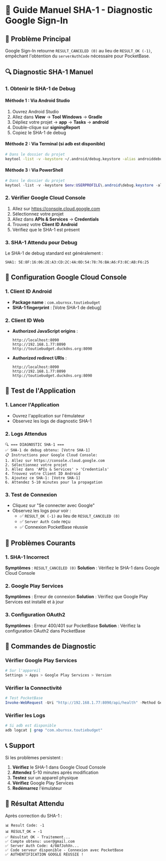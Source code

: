 # 🔐 Guide Manuel SHA-1 - Diagnostic Google Sign-In

## 🚨 **Problème Principal**
Google Sign-In retourne `RESULT_CANCELED (0)` au lieu de `RESULT_OK (-1)`, empêchant l'obtention du `serverAuthCode` nécessaire pour PocketBase.

## 🔍 **Diagnostic SHA-1 Manuel**

### 1. **Obtenir le SHA-1 de Debug**

#### Méthode 1 : Via Android Studio
1. Ouvrez Android Studio
2. Allez dans **View** → **Tool Windows** → **Gradle**
3. Dépliez votre projet → **app** → **Tasks** → **android**
4. Double-clique sur **signingReport**
5. Copiez le SHA-1 de debug

#### Méthode 2 : Via Terminal (si adb est disponible)
```bash
# Dans le dossier du projet
keytool -list -v -keystore ~/.android/debug.keystore -alias androiddebugkey -storepass android -keypass android
```

#### Méthode 3 : Via PowerShell
```powershell
# Dans le dossier du projet
keytool -list -v -keystore $env:USERPROFILE\.android\debug.keystore -alias androiddebugkey -storepass android -keypass android
```

### 2. **Vérifier Google Cloud Console**

1. Allez sur https://console.cloud.google.com
2. Sélectionnez votre projet
3. Allez dans **APIs & Services** → **Credentials**
4. Trouvez votre **Client ID Android**
5. Vérifiez que le SHA-1 est présent

### 3. **SHA-1 Attendu pour Debug**

Le SHA-1 de debug standard est généralement :
```
SHA1: 5E:8F:16:06:2E:A3:CD:2C:4A:0D:54:78:76:BA:A6:F3:8C:AB:F6:25
```

## 🔧 **Configuration Google Cloud Console**

### 1. **Client ID Android**
- **Package name** : `com.xburnsx.toutiebudget`
- **SHA-1 fingerprint** : [Votre SHA-1 de debug]

### 2. **Client ID Web**
- **Authorized JavaScript origins** :
  ```
  http://localhost:8090
  http://192.168.1.77:8090
  http://toutiebudget.duckdns.org:8090
  ```
- **Authorized redirect URIs** :
  ```
  http://localhost:8090
  http://192.168.1.77:8090
  http://toutiebudget.duckdns.org:8090
  ```

## 📱 **Test de l'Application**

### 1. **Lancer l'Application**
- Ouvrez l'application sur l'émulateur
- Observez les logs de diagnostic SHA-1

### 2. **Logs Attendus**
```
🔍 === DIAGNOSTIC SHA-1 ===
✅ SHA-1 de debug obtenu: [Votre SHA-1]
📋 Instructions pour Google Cloud Console:
1. Allez sur https://console.cloud.google.com
2. Sélectionnez votre projet
3. Allez dans 'APIs & Services' > 'Credentials'
4. Trouvez votre Client ID Android
5. Ajoutez ce SHA-1: [Votre SHA-1]
6. Attendez 5-10 minutes pour la propagation
```

### 3. **Test de Connexion**
- Cliquez sur "Se connecter avec Google"
- Observez les logs pour voir :
  - ✅ `RESULT_OK (-1)` au lieu de `RESULT_CANCELED (0)`
  - ✅ `Server Auth Code` reçu
  - ✅ Connexion PocketBase réussie

## 🚨 **Problèmes Courants**

### 1. **SHA-1 Incorrect**
**Symptômes** : `RESULT_CANCELED (0)`
**Solution** : Vérifiez le SHA-1 dans Google Cloud Console

### 2. **Google Play Services**
**Symptômes** : Erreur de connexion
**Solution** : Vérifiez que Google Play Services est installé et à jour

### 3. **Configuration OAuth2**
**Symptômes** : Erreur 400/401 sur PocketBase
**Solution** : Vérifiez la configuration OAuth2 dans PocketBase

## 🔧 **Commandes de Diagnostic**

### Vérifier Google Play Services
```bash
# Sur l'appareil
Settings > Apps > Google Play Services > Version
```

### Vérifier la Connectivité
```powershell
# Test PocketBase
Invoke-WebRequest -Uri "http://192.168.1.77:8090/api/health" -Method Get
```

### Vérifier les Logs
```bash
# Si adb est disponible
adb logcat | grep "com.xburnsx.toutiebudget"
```

## 📞 **Support**

Si les problèmes persistent :

1. **Vérifiez** le SHA-1 dans Google Cloud Console
2. **Attendez** 5-10 minutes après modification
3. **Testez** sur un appareil physique
4. **Vérifiez** Google Play Services
5. **Redémarrez** l'émulateur

## 🎯 **Résultat Attendu**

Après correction du SHA-1 :
```
📊 Result Code: -1
📊 RESULT_OK = -1
✅ Résultat OK - Traitement...
✅ Compte obtenu: user@gmail.com
✅ Server Auth Code: 4/0AfJohXn...
✅ Code serveur disponible - Connexion avec PocketBase
✅ AUTHENTIFICATION GOOGLE RÉUSSIE !
``` 